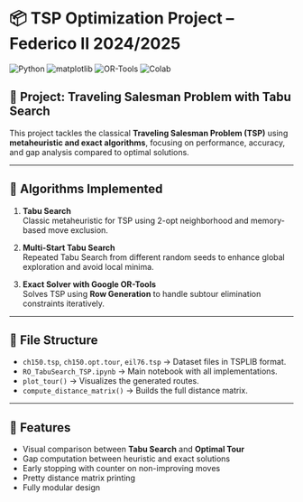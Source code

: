 # 📦 TSP Optimization Project – Federico II 2024/2025

![Python](https://img.shields.io/badge/Python-3.8+-blue.svg)
![matplotlib](https://img.shields.io/badge/Matplotlib-3.x-green.svg)
![OR-Tools](https://img.shields.io/badge/Google_OR--Tools-9.x-red.svg)
![Colab](https://img.shields.io/badge/Colab-Compatible-yellow.svg)

## 🧭 Project: Traveling Salesman Problem with Tabu Search

This project tackles the classical **Traveling Salesman Problem (TSP)** using **metaheuristic and exact algorithms**, focusing on performance, accuracy, and gap analysis compared to optimal solutions.

---

## 🔧 Algorithms Implemented

1. **Tabu Search**  
   Classic metaheuristic for TSP using 2-opt neighborhood and memory-based move exclusion.

2. **Multi-Start Tabu Search**  
   Repeated Tabu Search from different random seeds to enhance global exploration and avoid local minima.

3. **Exact Solver with Google OR-Tools**  
   Solves TSP using **Row Generation** to handle subtour elimination constraints iteratively.

---

## 📁 File Structure

- `ch150.tsp`, `ch150.opt.tour`, `eil76.tsp` → Dataset files in TSPLIB format.
- `RO_TabuSearch_TSP.ipynb` → Main notebook with all implementations.
- `plot_tour()` → Visualizes the generated routes.
- `compute_distance_matrix()` → Builds the full distance matrix.

---

## 🧮 Features

- Visual comparison between **Tabu Search** and **Optimal Tour**
- Gap computation between heuristic and exact solutions
- Early stopping with counter on non-improving moves
- Pretty distance matrix printing
- Fully modular design


